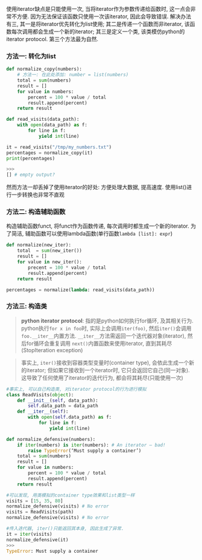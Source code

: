 使用iterator缺点是只能使用一次, 当将iterator作为参数传递给函数时, 这一点会非常不方便. 因为无法保证该函数只使用一次该iterator, 因此会导致错误.
解决办法有三, 其一是将iterator优先转化为list使用; 其二是传递一个函数而非iterator, 该函数每次调用都会生成一个新的iterator; 其三是定义一个类, 该类模仿python的iterator protocol. 第三个方法最为自然.

### 方法一: 转化为list

```python
def normalize_copy(numbers):
	# 方法一: 在此处添加: number = list(numbers)
	total = sum(numbers)
	result = []
	for value in numbers:
		percent = 100 * value / total
		result.append(percent)
	return result

def read_visits(data_path):
	with open(data_path) as f:
		for line in f:
			yield int(line)

it = read_visits("/tmp/my_numbers.txt")
percentages = normalize_copy(it)
print(percentages)

>>>
[] # empty output? 
```

然而方法一却丢掉了使用iterator的好处: 方便处理大数据, 提高速度. 使用list()进行一步转换也非常不直观

### 方法二: 构造辅助函数

构造辅助函数funct, 将funct作为函数传递, 每次调用时都生成一个新的iterator. 
为了简洁, 辅助函数可以使用lambda函数(单行函数`lambda [list]: expr`)
```python
def normalize(new_iter):
	total  = sum(new_iter())
	result = []
	for value in new_iter(): 
		precent = 100 * value / total
		result.append(percent)
	return result

percentages = normalize(lambda: read_visits(data_path))
```

### 方法三: 构造类

> **python iterator protocol**:
> 指的是python如何执行for循环, 及其相关行为. 
> python执行`for x in foo`时, 实际上会调用`iter(foo)`, 然后`iter()`会调用`foo.__iter__`内置方法. `__iter__`方法需返回一个迭代器对象(iterator), 然后for循环会重复调用 `next()`内置函数来使用iterator, 直到其耗尽(StopIteration exception)

> 事实上, `iter()`接收到容器类型变量时(container type), 会依此生成一个新的iterator; 但如果它接收到一个iterator时, 它只会返回它自己(同一对象). 这导致了任何使用了iterator的迭代行为, 都会将其耗尽(只能使用一次)

```python
#事实上, 可以自己构造类, 对iterator protocol的行为进行模拟
class ReadVisits(object):
	def __init__(self, data_path):
		self.data_path = data_path
	def __iter__(self):
		with open(self.data_path) as f:
			for line in f:
				yield int(line)
```

```python
def normalize_defensive(numbers):
	if iter(numbers) is iter(numbers): # An iterator — bad!
		raise TypeError(‘Must supply a container’)
	total = sum(numbers)
	result = []
	for value in numbers:
		percent = 100 * value / total
		result.append(percent)
	return result

#可以发现, 用类模拟的container type效果和list类型一样
visits = [15, 35, 80]
normalize_defensive(visits) # No error
visits = ReadVisits(path)
normalize_defensive(visits) # No error

#传入迭代器, iter()只能返回其本身, 因此生成了异常.
it = iter(visits)
normalize_defensive(it)
>>>
TypeError: Must supply a container
```

